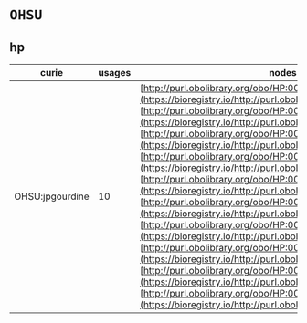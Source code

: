 # `OHSU`

## hp

| curie           |   usages | nodes                                                                                                                                                                                                                                                                                                                                                                                                                                                                                                                                                                                                                                                                                                                                                                                                                                                                                                                                                                                                                                                                                                                                                |
|-----------------|----------|------------------------------------------------------------------------------------------------------------------------------------------------------------------------------------------------------------------------------------------------------------------------------------------------------------------------------------------------------------------------------------------------------------------------------------------------------------------------------------------------------------------------------------------------------------------------------------------------------------------------------------------------------------------------------------------------------------------------------------------------------------------------------------------------------------------------------------------------------------------------------------------------------------------------------------------------------------------------------------------------------------------------------------------------------------------------------------------------------------------------------------------------------|
| OHSU:jpgourdine |       10 | [http://purl.obolibrary.org/obo/HP:0025641](https://bioregistry.io/http://purl.obolibrary.org/obo/HP:0025641), [http://purl.obolibrary.org/obo/HP:0031810](https://bioregistry.io/http://purl.obolibrary.org/obo/HP:0031810), [http://purl.obolibrary.org/obo/HP:0031811](https://bioregistry.io/http://purl.obolibrary.org/obo/HP:0031811), [http://purl.obolibrary.org/obo/HP:0031812](https://bioregistry.io/http://purl.obolibrary.org/obo/HP:0031812), [http://purl.obolibrary.org/obo/HP:0032305](https://bioregistry.io/http://purl.obolibrary.org/obo/HP:0032305), [http://purl.obolibrary.org/obo/HP:0032306](https://bioregistry.io/http://purl.obolibrary.org/obo/HP:0032306), [http://purl.obolibrary.org/obo/HP:0032329](https://bioregistry.io/http://purl.obolibrary.org/obo/HP:0032329), [http://purl.obolibrary.org/obo/HP:0032330](https://bioregistry.io/http://purl.obolibrary.org/obo/HP:0032330), [http://purl.obolibrary.org/obo/HP:0032331](https://bioregistry.io/http://purl.obolibrary.org/obo/HP:0032331), [http://purl.obolibrary.org/obo/HP:0032492](https://bioregistry.io/http://purl.obolibrary.org/obo/HP:0032492) |
